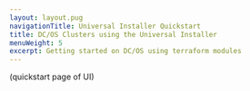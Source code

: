 ```yaml
---
layout: layout.pug
navigationTitle: Universal Installer Quickstart
title: DC/OS Clusters using the Universal Installer
menuWeight: 5
excerpt: Getting started on DC/OS using terraform modules
---
```

(quickstart page of UI)